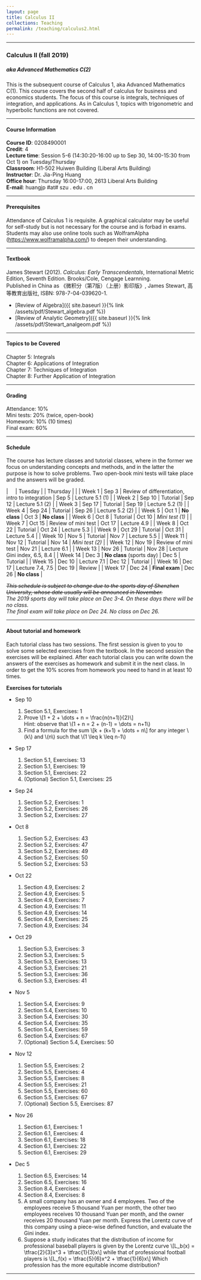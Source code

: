 ```yaml
---
layout: page
title: Calculus II
collections: Teaching
permalink: /teaching/calculus2.html
---
```


---
### Calculus II (fall 2019)
##### aka Advanced Mathematics C(2)

This is the subsequent course of Calculus 1, aka Advanced Mathematics C(1). This course covers the second half of calculus for business and economics students. The focus of this course is integrals, techniques of integration, and applications. As in Calculus 1, topics with trigonometric and hyperbolic functions are not covered.

---
#### Course Information

**Course ID**: 0208490001   
**Credit**: 4    
**Lecture time**: Session 5-6 (14:30:20-16:00 up to Sep 30, 14:00-15:30 from Oct 1) on Tuesday/Thursday    
**Classroom**: H1-502 Huiwen Building (Liberal Arts Building)   
**Instructor**: Dr. Jia-Ping Huang   
**Office hour**: Thursday 16:00-17:00, 2613 Liberal Arts Building   
**E-mail**: huangjp #at# szu . edu . cn

---
#### Prerequisites

Attendance of Calculus 1 is requisite. A graphical calculator may be useful for self-study but is not necessary for the course and is forbad in exams. Students may also use online tools such as WolframAlpha (<https://www.wolframalpha.com/>) to deepen their understanding.

---
#### Textbook

James Stewart (2012). *Calculus: Early Transcendentals*, International Metric Edition, Seventh Edition. Brooks/Cole, Cengage Learnning.   
Published in China as 《微积分（第7版）（上册）影印版》, James Stewart, 高等教育出版社, ISBN: 978-7-04-039620-1.

* [Review of Algebra]({{ site.baseurl }}{% link /assets/pdf/Stewart_algebra.pdf %})   
* [Review of Analytic Geometry]({{ site.baseurl }}{% link /assets/pdf/Stewart_analgeom.pdf %})   

---
#### Topics to be Covered

Chapter 5: Integrals   
Chapter 6: Applications of Integration   
Chapter 7: Techniques of Integration   
Chapter 8: Further Application of Integration   

---
#### Grading

Attendance: 10%   
Mini tests: 20% (twice, open-book)   
Homework: 10% (10 times)   
Final exam: 60%   

---
#### Schedule

The course has lecture classes and tutorial classes, where in the former we focus on understanding concepts and methods, and in the latter the purpose is how to solve problems. Two open-book mini tests will take place and the answers will be graded.


| &nbsp; &nbsp; | Tuesday | | Thursday | |
| Week 1 | Sep 3 | Review of differentiation, intro to integration | Sep 5 | Lecture 5.1 (1) |
| Week 2 | Sep 10 | Tutorial | Sep 12 | Lecture 5.1 (2) |
| Week 3 | Sep 17 | Tutorial | Sep 19 | Lecture 5.2 (1) |
| Week 4 | Sep 24 | Tutorial | Sep 26 | Lecture 5.2 (2) |
| Week 5 | Oct 1 | **No class** | Oct 3 | **No class** |
| Week 6 | Oct 8 | Tutorial | Oct 10 | *Mini test (1)* |
| Week 7 | Oct 15 | Review of mini test | Oct 17 | Lecture 4.9 |
| Week 8 | Oct 22 | Tutorial | Oct 24 | Lecture 5.3 |
| Week 9 | Oct 29 | Tutorial | Oct 31 | Lecture 5.4 |
| Week 10 | Nov 5 | Tutorial | Nov 7 | Lecture 5.5  |
| Week 11 | Nov 12 | Tutorial | Nov 14 | *Mini test (2)* |
| Week 12 | Nov 19 | Review of mini test | Nov 21 | Lecture 6.1 |
| Week 13 | Nov 26 | Tutorial | Nov 28 | Lecture Gini index, 6.5, 8.4 |
| Week 14 | Dec 3 | **No class** (sports day) | Dec 5 | Tutorial |
| Week 15 | Dec 10 | Lecture 7.1 | Dec 12 | Tutorial |
| Week 16 | Dec 17 | Lecture 7.4, 7.5 | Dec 19 | Review |
| Week 17 | Dec 24 | **Final exam** | Dec 26 | **No class** |

~~*This schedule is subject to change due to the sports day of Shenzhen University, whose date usually will be announced in November.*~~    
*The 2019 sports day will take place on Dec 3-4. On these days there will be no class.*    
*The final exam will take place on Dec 24. No class on Dec 26.*   

---
#### About tutorial and homework

Each tutorial class has two sessions. The first session is given to you to solve some selected exercises from the textbook. In the second session the exercises will be explained. After each tutorial class you can write down the answers of the exercises as homework and submit it in the next class. In order to get the 10% scores from homework you need to hand in at least 10 times.

**Exercises for tutorials**

* Sep 10    
  1. Section 5.1, Exercises: 1   
  2. Prove \\[1 + 2 + \dots + n = \frac{n(n+1)}{2}\\]   
    Hint: observe that \\(1 + n = 2 + (n-1) = \dots = n+1\\)   
  3. Find a formula for the sum \\[k + (k+1) + \dots + n\\] for any integer \\(k\\) and \\(n\\) such that \\(1 \leq k \leq n-1\\)

* Sep 17
  1. Section 5.1, Exercises: 13
  2. Section 5.1, Exercises: 19
  3. Section 5.1, Exercises: 22
  4. (Optional) Section 5.1, Exercises: 25   

* Sep 24
  1. Section 5.2, Exercises: 1   
  2. Section 5.2, Exercises: 26   
  3. Section 5.2, Exercises: 27    

* Oct 8
  1. Section 5.2, Exercises: 43
  2. Section 5.2, Exercises: 47
  3. Section 5.2, Exercises: 49
  4. Section 5.2, Exercises: 50
  5. Section 5.2, Exercises: 53   

* Oct 22   
  1. Section 4.9, Exercises: 2   
  2. Section 4.9, Exercises: 5   
  3. Section 4.9, Exercises: 7   
  4. Section 4.9, Exercises: 11   
  5. Section 4.9, Exercises: 14   
  6. Section 4.9, Exercises: 25   
  7. Section 4.9, Exercises: 34   

* Oct 29
  1. Section 5.3, Exercises: 3   
  2. Section 5.3, Exercises: 5   
  3. Section 5.3, Exercises: 13   
  4. Section 5.3, Exercises: 21   
  5. Section 5.3, Exercises: 36   
  6. Section 5.3, Exercises: 41   

* Nov 5
  1. Section 5.4, Exercises: 9   
  2. Section 5.4, Exercises: 10   
  3. Section 5.4, Exercises: 30   
  4. Section 5.4, Exercises: 35   
  5. Section 5.4, Exercises: 59   
  6. Section 5.4, Exercises: 67   
  7. (Optional) Section 5.4, Exercises: 50    

* Nov 12
  1. Section 5.5, Exercises: 2   
  2. Section 5.5, Exercises: 4   
  3. Section 5.5, Exercises: 8   
  4. Section 5.5, Exercises: 21   
  5. Section 5.5, Exercises: 60   
  6. Section 5.5, Exercises: 67   
  7. (Optional) Section 5.5, Exercises: 87    

* Nov 26   
  1. Section 6.1, Exercises: 1   
  2. Section 6.1, Exercises: 4   
  3. Section 6.1, Exercises: 18   
  4. Section 6.1, Exercises: 22   
  5. Section 6.1, Exercises: 29   

* Dec 5
  1. Section 6.5, Exercises: 14   
  2. Section 6.5, Exercises: 16   
  3. Section 8.4, Exercises: 4   
  4. Section 8.4, Exercises: 8   
  5. A small company has an owner and 4 employees. Two of the employees receive 5 thousand Yuan per month, the other two employees receives 10 thousand Yuan per month, and the owner receives 20 thousand Yuan per month. Express the Lorentz curve of this company using a piece-wise defined function, and evaluate the Gini index.   
  6. Suppose a study indicates that the distribution of income for professional baseball players is given by the Lorentz curve
    \\[L_b(x) = \tfrac{2}{3}x^3 + \tfrac{1}{3}x\\]
    while that of professional football players is
    \\[L_f(x) = \tfrac{5}{6}x^2 + \tfrac{1}{6}x\\]
    Which profession has the more equitable income distribution?   


---
